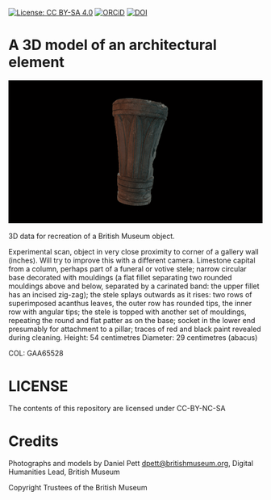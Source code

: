 
[![License: CC BY-SA 4.0](https://img.shields.io/badge/License-CC%20BY--SA%204.0-lightgrey.svg)](http://creativecommons.org/licenses/by-sa/4.0/) 
[![ORCiD](https://img.shields.io/badge/ORCiD-0000--0002--0246--2335-green.svg)](http://orcid.org/0000-0002-0246-2335)
[![DOI](https://zenodo.org/badge/102349686.svg)](https://zenodo.org/badge/latestdoi/102349686)

# A 3D model of an architectural element

![](architectural.gif)

3D data for recreation of a British Museum object.

Experimental scan, object in very close proximity to corner of a gallery wall (inches). Will try to improve this with a different camera.
Limestone capital from a column, perhaps part of a funeral or votive stele; narrow circular base decorated with mouldings (a flat fillet separating two rounded mouldings above and below, separated by a carinated band: the upper fillet has an incised zig-zag); the stele splays outwards as it rises: two rows of superimposed acanthus leaves, the outer row has rounded tips, the inner row with angular tips; the stele is topped with another set of mouldings, repeating the round and flat patter as on the base; socket in the lower end presumably for attachment to a pillar; traces of red and black paint revealed during cleaning.
Height: 54 centimetres Diameter: 29 centimetres (abacus) 

COL: GAA65528

# LICENSE
The contents of this repository are licensed under CC-BY-NC-SA

# Credits
Photographs and models by Daniel Pett <dpett@britishmuseum.org>, Digital Humanities Lead, British Museum

Copyright Trustees of the British Museum
